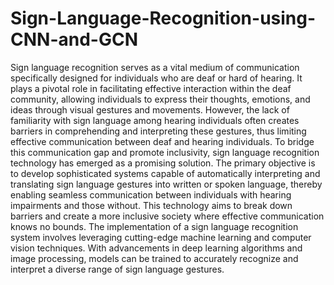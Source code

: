 # Sign-Language-Recognition-using-CNN-and-GCN
Sign language recognition serves as a vital medium of communication specifically designed for individuals who are deaf or hard of hearing. It plays a pivotal role in facilitating effective interaction within the deaf community, allowing individuals to express their thoughts, emotions, and ideas through visual gestures and movements. However, the lack of familiarity with sign language among hearing individuals often creates barriers in comprehending and interpreting these gestures, thus limiting effective communication between deaf and hearing individuals.
To bridge this communication gap and promote inclusivity, sign language recognition technology has emerged as a promising solution. The primary objective is to develop sophisticated systems capable of automatically interpreting and translating sign language gestures into written or spoken language, thereby enabling seamless communication between individuals with hearing impairments and those without. This technology aims to break down barriers and create a more inclusive society where effective communication knows no bounds.
The implementation of a sign language recognition system involves leveraging cutting-edge machine learning and computer vision techniques. With advancements in deep learning algorithms and image processing, models can be trained to accurately recognize and interpret a diverse range of sign language gestures. 
